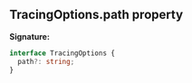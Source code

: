 ## TracingOptions.path property

**Signature:**

```typescript
interface TracingOptions {
  path?: string;
}
```
